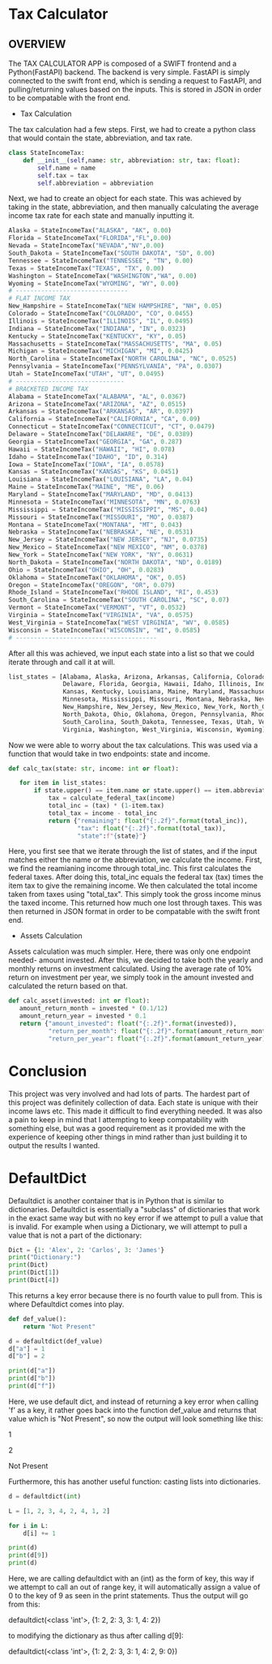 # Tax Calculator
## OVERVIEW
The TAX CALCULATOR APP is composed of a SWIFT frontend and a Python(FastAPI) backend.  The backend is very simple.  FastAPI is simply connected to the swift front end, which is
sending a request to FastAPI, and pulling/returning values based on the inputs.  This is stored in JSON in order to be compatable with the front end.

- Tax Calculation


The tax calculation had a few steps.  First, we had to create a python class that would contain the state, abbreviation, and tax rate.  
```python
class StateIncomeTax:
    def __init__(self,name: str, abbreviation: str, tax: float):
        self.name = name
        self.tax = tax
        self.abbreviation = abbreviation
```


Next, we had to create an object for each state.  This was achieved by taking in the state, abbreviation, and then manually calculating the average income tax rate for each state and
manually inputting it.  

```python
Alaska = StateIncomeTax("ALASKA", "AK", 0.00)
Florida = StateIncomeTax("FLORIDA","FL",0.00)
Nevada = StateIncomeTax("NEVADA","NV",0.00)
South_Dakota = StateIncomeTax("SOUTH DAKOTA", "SD", 0.00)
Tennessee = StateIncomeTax("TENNESSEE", "TN", 0.00)
Texas = StateIncomeTax("TEXAS", "TX", 0.00)
Washington = StateIncomeTax("WASHINGTON","WA", 0.00)
Wyoming = StateIncomeTax("WYOMING", "WY", 0.00)
# -------------------------------
# FLAT INCOME TAX
New_Hampshire = StateIncomeTax("NEW HAMPSHIRE", "NH", 0.05)
Colorado = StateIncomeTax("COLORADO", "CO", 0.0455)
Illinois = StateIncomeTax("ILLINOIS", "IL", 0.0495)
Indiana = StateIncomeTax("INDIANA", "IN", 0.0323)
Kentucky = StateIncomeTax("KENTUCKY", "KY", 0.05)
Massachusetts = StateIncomeTax("MASSACHUSETTS", "MA", 0.05)
Michigan = StateIncomeTax("MICHIGAN", "MI", 0.0425)
North_Carolina = StateIncomeTax("NORTH CAROLINA", "NC", 0.0525)
Pennsylvania = StateIncomeTax("PENNSYLVANIA", "PA", 0.0307)
Utah = StateIncomeTax("UTAH", "UT", 0.0495)
# ------------------------------
# BRACKETED INCOME TAX
Alabama = StateIncomeTax("ALABAMA", "AL", 0.0367)
Arizona = StateIncomeTax("ARIZONA", "AZ", 0.0515)
Arkansas = StateIncomeTax("ARKANSAS", "AR", 0.0397)
California = StateIncomeTax("CALIFORNIA", "CA", 0.09)
Connecticut = StateIncomeTax("CONNECTICUT", "CT", 0.0479)
Delaware = StateIncomeTax("DELAWARE", "DE", 0.0389)
Georgia = StateIncomeTax("GEORGIA", "GA", 0.287)
Hawaii = StateIncomeTax("HAWAII", "HI", 0.078)
Idaho = StateIncomeTax("IDAHO", "ID", 0.314)
Iowa = StateIncomeTax("IOWA", "IA", 0.0578)
Kansas = StateIncomeTax("KANSAS", "KS", 0.0451)
Louisiana = StateIncomeTax("LOUISIANA", "LA", 0.04)
Maine = StateIncomeTax("MAINE", "ME", 0.06)
Maryland = StateIncomeTax("MARYLAND", "MD", 0.0413)
Minnesota = StateIncomeTax("MINNESOTA", "MN", 0.0763)
Mississippi = StateIncomeTax("MISSISSIPPI", "MS", 0.04)
Missouri = StateIncomeTax("MISSOURI", "MO", 0.0387)
Montana = StateIncomeTax("MONTANA", "MT", 0.043)
Nebraska = StateIncomeTax("NEBRASKA", "NE", 0.0531)
New_Jersey = StateIncomeTax("NEW JERSEY", "NJ", 0.0735)
New_Mexico = StateIncomeTax("NEW MEXICO", "NM", 0.0378)
New_York = StateIncomeTax("NEW YORK", "NY", 0.0631)
North_Dakota = StateIncomeTax("NORTH DAKOTA", "ND", 0.0189)
Ohio = StateIncomeTax("OHIO", "OH", 0.0283)
Oklahoma = StateIncomeTax("OKLAHOMA", "OK", 0.05)
Oregon = StateIncomeTax("OREGON", "OR", 0.079)
Rhode_Island = StateIncomeTax("RHODE ISLAND", "RI", 0.453)
South_Carolina = StateIncomeTax("SOUTH CAROLINA", "SC", 0.07)
Vermont = StateIncomeTax("VERMONT", "VT", 0.0532)
Virginia = StateIncomeTax("VIRGINIA", "VA", 0.0575)
West_Virginia = StateIncomeTax("WEST VIRGINIA", "WV", 0.0585)
Wisconsin = StateIncomeTax("WISCONSIN", "WI", 0.0585)
# ---------------------------------------
```


After all this was achieved, we input each state into a list so that we could iterate through and call it at will.  

```Python
list_states = [Alabama, Alaska, Arizona, Arkansas, California, Colorado, Connecticut,
               Delaware, Florida, Georgia, Hawaii, Idaho, Illinois, Indiana, Iowa,
               Kansas, Kentucky, Louisiana, Maine, Maryland, Massachusetts, Michigan,
               Minnesota, Mississippi, Missouri, Montana, Nebraska, Nevada,
               New_Hampshire, New_Jersey, New_Mexico, New_York, North_Carolina,
               North_Dakota, Ohio, Oklahoma, Oregon, Pennsylvania, Rhode_Island,
               South_Carolina, South_Dakota, Tennessee, Texas, Utah, Vermont,
               Virginia, Washington, West_Virginia, Wisconsin, Wyoming]
```

Now we were able to worry about the tax calculations. This was used via a function that would take in two endpoints: state and income.

 ```python
 def calc_tax(state: str, income: int or float):

    for item in list_states:
        if state.upper() == item.name or state.upper() == item.abbreviation:
            tax = calculate_federal_tax(income)
            total_inc = (tax) * (1-item.tax)
            total_tax = income - total_inc
            return {"remaining": float("{:.2f}".format(total_inc)),
                    "tax": float("{:.2f}".format(total_tax)),
                    "state":f"{state}"}
```

Here, you first see that we iterate through the list of states, and if the input matches either the name or the abbreviation,
we calculate the income.  First, we find the reamianing income through total_inc.  This first calculates the federal taxes.  After doing this,
total_inc equals the federal tax (tax) times the item tax to give the remaining income.  We then calculated the total income taken from 
taxes using "total_tax".  This simply took the gross income minus the taxed income.  This returned how much one lost through taxes.
This was then returned in JSON format in order to be compatable with the swift front end.

- Assets Calculation

Assets calculation was much simpler.  Here, there was only one endpoint needed- amount invested.  After this, we decided to take
both the yearly and monthly returns on investment calculated.  Using the average rate of 10% return on investment per year, we simply 
took in the amount invested and calculated the return based on that.  

 ```python
 def calc_asset(invested: int or float):
    amount_return_month = invested * (0.1/12)
    amount_return_year = invested * 0.1
    return {"amount_invested": float("{:.2f}".format(invested)),
            "return_per_month": float("{:.2f}".format(amount_return_month)),
            "return_per_year": float("{:.2f}".format(amount_return_year))}
 ```
 

 # Conclusion
 
 This project was very involved and had lots of parts.  The hardest part of this project was definitely collection of data.  Each 
 state is unique with their income laws etc.  This made it difficult to find everything needed.  It was also a pain to keep in mind 
 that I attempting to keep compatability with something else, but was a good requirement as it provided me with the experience of keeping 
 other things in mind rather than just building it to output the results I wanted.  

# DefaultDict

Defaultdict is another container that is in Python that is similar to dictionaries.  Defaultdict is essentially a "subclass" of dictionaries that work in the exact same way but with no key error if we attempt to pull a value that is invalid.  For example when using a Dictionary, we will attempt to pull a value that is not a part of the dictionary:

```Python
Dict = {1: 'Alex', 2: 'Carlos', 3: 'James'}
print("Dictionary:")
print(Dict)
print(Dict[1])
print(Dict[4])
```
This returns a key error because there is no fourth value to pull from.  This is where Defaultdict comes into play.

```Python
def def_value():
    return "Not Present"

d = defaultdict(def_value)
d["a"] = 1
d["b"] = 2

print(d["a"])
print(d["b"])
print(d["f"])
```

Here, we use default dict, and instead of returning a key error when calling 'f' as a key, it rather goes back into the function def_value and returns that value which is "Not Present", so now the output will look something like this:

1

2

Not Present

Furthermore, this has another useful function: casting lists into dictionaries. 

```Python
d = defaultdict(int)

L = [1, 2, 3, 4, 2, 4, 1, 2]

for i in L:
    d[i] += 1

print(d)
print(d[9])
print(d)
```

Here, we are calling defaultdict with an (int) as the form of key, this way if we attempt to call an out of range key, it will automatically assign a value of 0 to the key of 9 as seen in the print statements.  Thus the output will go from this:

defaultdict(<class 'int'>, {1: 2, 2: 3, 3: 1, 4: 2})

to modifying the dictionary as thus after calling d[9]:

defaultdict(<class 'int'>, {1: 2, 2: 3, 3: 1, 4: 2, 9: 0})
